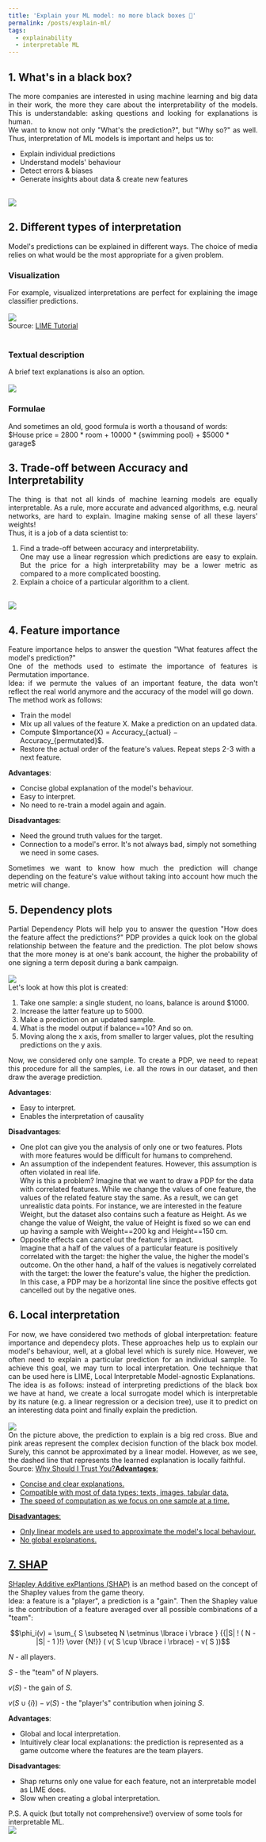 ```yaml
---
title: 'Explain your ML model: no more black boxes 🎁'
permalink: /posts/explain-ml/
tags:
  - explainability
  - interpretable ML
---
```

<h2>1. What's in a black box?</h2>
<div style="text-align: justify;">The more companies are interested in using machine learning and big data in their work, the more they care about the interpretability of the models. This is understandable: asking questions and looking for explanations is human.</div>
<div style="text-align: justify;">We want to know not only "What's the prediction?", but "Why so?" as well. Thus, interpretation of ML models is important and helps us to:</div>

<ul>
    <li>Explain individual predictions</li>
    <li>Understand models' behaviour</li>
    <li>Detect errors & biases</li>
    <li>Generate insights about data & create new features</li>
</ul>
<br>
<img src="/images/ml-workflow.png">
<br>
<h2>2. Different types of interpretation</h2>
<div style="text-align: justify;">Model's predictions can be explained in different ways. The choice of media relies on what would be the most appropriate for a given problem.</div>
<h3>Visualization</h3>
<div style="text-align: justify;">For example, visualized interpretations are perfect for explaining the image classifier predictions.</div>
<br>
<img src="/images/dog-viz.png">
<div style="text-align: justify;">Source: <a href="https://marcotcr.github.io/lime/tutorials/Tutorial%20-%20images.html"> LIME Tutorial </a></div>
<br>

<h3>Textual description</h3>
<div style="text-align: justify;">A brief text explanations is also an option.</div>
<br>
<img src="/images/text-desc.png">
<br>

<h3>Formulae</h3>
<div style="text-align: justify;">And sometimes an old, good formula is worth a thousand of words:</div>
$House price = 2800 * room + 10000 * {swimming pool} + $5000 * garage$
<br>


<h2>3. Trade-off between Accuracy and Interpretability</h2>
<div style="text-align: justify;">The thing is that not all kinds of machine learning models are equally interpretable. As a rule, more accurate and advanced algorithms, e.g. neural networks, are hard to explain. Imagine making sense of all these layers' weights!</div>

<div style="text-align: justify;">Thus, it is a job of a data scientist to:</div>
<ol>
  <li>Find a trade-off between accuracy and interpretability.</li>

  <div style="text-align: justify;">One may use a linear regression which predictions are easy to explain. But the price for a high interpretability may be a lower metric as compared to a more complicated boosting.</div>
  <li>Explain a choice of a particular algorithm to a client.</li>

</ol>

<br>
<img src="/images/tradeoff.png">
<br>

<h2>4. Feature importance</h2>
<div style="text-align: justify;">Feature importance helps to answer the question "What features affect the model's prediction?"</div>
<div style="text-align: justify;">One of the methods used to estimate the importance of features is Permutation importance.</div>
<div style="text-align: justify;">Idea: if we permute the values of an important feature, the data won't reflect the real world anymore and the accuracy of the model will go down.</div>
<div style="text-align: justify;">The method work as follows:</div>

<ul>
    <li>Train the model</li>
    <li>Mix up all values of the feature X. Make a prediction on an updated data.</li>
    <li>Compute  $Importance(X) = Accuracy_{actual} − Accuracy_{permutated}$.</li>
    <li>Restore the actual order of the feature's values. Repeat steps 2-3 with a next feature.</li>
</ul>

<b>Advantages</b>:

<ul>
    <li>Concise global explanation of the model's behaviour.</li>
    <li>Easy to interpret.</li>
    <li>No need to re-train a model again and again.</li>
</ul>

<b>Disadvantages</b>:
<ul>
  <li>Need the ground truth values for the target.</li>
  <li>Connection to a model's error. It's not always bad, simply not something we need in some cases.</li>
</ul>

<div style="text-align: justify;">Sometimes we want to know how much the prediction will change depending on the feature's value without taking into account how much the metric will change.</div>

<h2>5. Dependency plots</h2>
<div style="text-align: justify;">Partial Dependency Plots will help you to answer the question "How does the feature affect the predictions?" PDP provides a quick look on the global relationship between the feature and the prediction. The plot below shows that the more money is at one's bank account, the higher the probability of one signing a term deposit during a bank campaign.</div>
<br>
<img src="/images/pdp.png">
<br>

<div style="text-align: justify;">Let's look at how this plot is created:</div>
<ol>
  <li>Take one sample: a single student, no loans, balance is around $1000.</li>
  <li>Increase the latter feature up to 5000.</li>
  <li>Make a prediction on an updated sample.</li>
  <li>What is the model output if balance==10? And so on.</li>
  <li>Moving along the x axis, from smaller to larger values, plot the resulting predictions on the y axis.</li>
</ol>


<div style="text-align: justify;">Now, we considered only one sample. To create a PDP, we need to repeat this procedure for all the samples, i.e. all the rows in our dataset, and then draw the average prediction.</div>

<b>Advantages</b>:

<ul>
    <li>Easy to interpret.</li>
    <li>Enables the interpretation of causality</li>
</ul>

<b>Disadvantages</b>:
<ul>
  <li>One plot can give you the analysis of only one or two features. Plots with more features would be difficult for humans to comprehend.</li>
  <li>An assumption of the independent features. However, this assumption is often violated in real life.</li>
  Why is this a problem? Imagine that we want to draw a PDP for the data with correlated features. While we change the values of one feature, the values of the related feature stay the same. As a result, we can get unrealistic data points. For instance, we are interested in the feature Weight, but the dataset also contains such a feature as Height. As we change the value of Weight, the value of Height is fixed so we can end up having a sample with Weight==200 kg and Height==150 cm.
  <li>Opposite effects can cancel out the feature's impact.</li>
  Imagine that a half of the values of a particular feature is positively correlated with the target: the higher the value, the higher the model's outcome. On the other hand, a half of the values is negatively correlated with the target: the lower the feature's value, the higher the prediction. In this case, a PDP may be a horizontal line since the positive effects got cancelled out by the negative ones.
</ul>

<h2>6. Local interpretation</h2>
<div style="text-align: justify;">For now, we have considered two methods of global interpretation: feature importance and dependecy plots. These approaches help us to explain our model's behaviour, well, at a global level which is surely nice. However, we often need to explain a particular prediction for an individual sample. To achieve this goal, we may turn to local interpretation. One technique that can be used here is LIME, Local Interpretable Model-agnostic Explanations.</div>

<div style="text-align: justify;">The idea is as follows: instead of interpreting predictions of the black box we have at hand, we create a local surrogate model which is interpretable by its nature (e.g. a linear regression or a decision tree), use it to predict on an interesting data point and finally explain the prediction.</div>

<br>
<img src="/images/lime.png">
<br>

<div style="text-align: justify;">On the picture above, the prediction to explain is a big red cross. Blue and pink areas represent the complex decision function of the black box model. Surely, this cannot be approximated by a linear model. However, as we see, the dashed line that represents the learned explanation is locally faithful.</div>
Source: <a href="https://arxiv.org/pdf/1602.04938.pdf">Why Should I Trust You?</d

<b>Advantages</b>:

<ul>
    <li>Concise and clear explanations.</li>
    <li>Compatible with most of data types: texts, images, tabular data.</li>
    <li>The speed of computation as we focus on one sample at a time.</li>
</ul>

<b>Disadvantages</b>:
<ul>
  <li>Only linear models are used to approximate the model's local behaviour.</li>
  <li>No global explanations.</li>
</ul>


<h2>7. SHAP</h2>
<div style="text-align: justify;"><a href="https://github.com/slundberg/shap">SHapley Additive exPlantions (SHAP)</a> is an method based on the concept of the Shapley values from the game theory.</div>

<div style="text-align: justify;">Idea: a feature is a "player", a prediction is a "gain". Then the Shapley value is the contribution of a feature averaged over all possible combinations of a "team":</div>

$$\phi_i(v) = \sum_{ S \subseteq N \setminus \lbrace i \rbrace } {{|S| ! ( N - |S| - 1 )!} \over {N!}} ( v( S \cup \lbrace i \rbrace) - v( S ))$$


$N$ - all players.

$S$ - the "team" of $N$ players.

$v(S)$ - the gain of $S$.

$v( S \cup \lbrace i \rbrace) - v(S)$ - the "player's" contribution when joining $S$.

<b>Advantages</b>:

<ul>
    <li>Global and local interpretation.</li>
    <li>Intuitively clear local explanations: the prediction is represented as a game outcome where the features are the team players.</li>
</ul>

<b>Disadvantages</b>:
<ul>
  <li>Shap returns only one value for each feature, not an interpretable model as LIME does.</li>
  <li>Slow when creating a global interpretation.</li>
</ul>

P.S. A quick (but totally not comprehensive!) overview of some tools for interpretable ML.
<br>
<img src="/images/interpret_overview.png">
<br>
